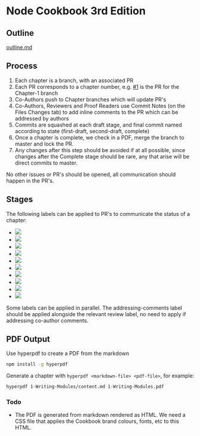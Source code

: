 # Node Cookbook 3rd Edition

## Outline

[outline.md](outline.md)

## Process

1. Each chapter is a branch, with an associated PR
2. Each PR corresponds to a chapter number, e.g. [#1](/../../pull/1) is the PR for the Chapter-1 branch
3. Co-Authors push to Chapter branches which will update PR's
4. Co-Authors, Reviewers and Proof Readers use Commit Notes (on the Files Changes tab) to add inline comments to the PR which can be addressed by authors
5. Commits are squashed at each draft stage, and final commit named according to state (first-draft, second-draft, complete)
6. Once a chapter is complete, we check in a PDF, merge the branch to master and lock the PR. 
7. Any changes after this step should be avoided if at all possible, since changes after the Complete stage should be rare, any that arise will be direct commits to master.

No other issues or PR's should be opened, all communication should happen in the PR's. 

## Stages

The following labels can be applied to PR's to communicate the status of a chapter:

* [![](https://img.shields.io/badge/%F0%9F%94%96-preparing-d93f0b.svg?style=flat-square)](/../../labels/preparing)
* [![](https://img.shields.io/badge/%F0%9F%94%96-in--progress-ff8833.svg?style=flat-square)](/../../labels/in-progress)
* [![](https://img.shields.io/badge/%F0%9F%94%96-first--draft--complete-1d76db.svg?style=flat-square)](/../../labels/first-draft-complete)
* [![](https://img.shields.io/badge/%F0%9F%94%96-editorial--review-5319e7.svg?style=flat-square)](/../../labels/editorial-review)
* [![](https://img.shields.io/badge/%F0%9F%94%96-technical--editorial--review-d4c5f9.svg?style=flat-square)](/../../labels/technical-editorial-review) 
* [![](https://img.shields.io/badge/%F0%9F%94%96-second--draft--complete-0e8a16.svg?style=flat-square)](/../../labels/second-draft-complete) 
* [![](https://img.shields.io/badge/%F0%9F%94%96-peer--review-fbca04.svg?style=flat-square)](/../../labels/peer-review)
* [![](https://img.shields.io/badge/%F0%9F%94%96-proofreading-888888.svg?style=flat-square)](/../../labels/proofreading) 
* [![](https://img.shields.io/badge/%F0%9F%94%96-addressing--comments-ff69b4.svg?style=flat-square)](/../../labels/addressing-comments)
* [![](https://img.shields.io/badge/%F0%9F%94%96-complete-000000.svg?style=flat-square)](/../../labels/complete)


Some labels can be applied in parallel. The addressing-comments label should be applied alongside the relevant review label, no need to apply
if addressing co-author comments. 

## PDF Output

Use hyperpdf to create a PDF from the markdown

```sh
npm install -g hyperpdf
```

Generate a chapter with `hyperpdf <markdown-file> <pdf-file>`, 
for example:

```sh
hyperpdf 1-Writing-Modules/content.md 1-Writing-Modules.pdf
```

### Todo

* The PDF is generated from markdown rendered as HTML. We need a CSS file that applies the Cookbook brand colours, fonts, etc to this HTML. 